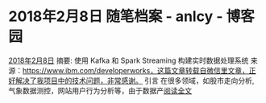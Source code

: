 
# 2018年2月8日 随笔档案 - anlcy - 博客园






[2018年2月8日](https://www.cnblogs.com/camilla/archive/2018/02/08.html)
摘要: 使用 Kafka 和 Spark Streaming 构建实时数据处理系统 来源：https://www.ibm.com/developerworks，这篇文章转载自微信里文章，正好解决了我项目中的技术问题，非常感谢。 引言 在很多领域，如股市走向分析, 气象数据测控，网站用户行为分析等，由于数据产[阅读全文](https://www.cnblogs.com/camilla/p/8431602.html)

